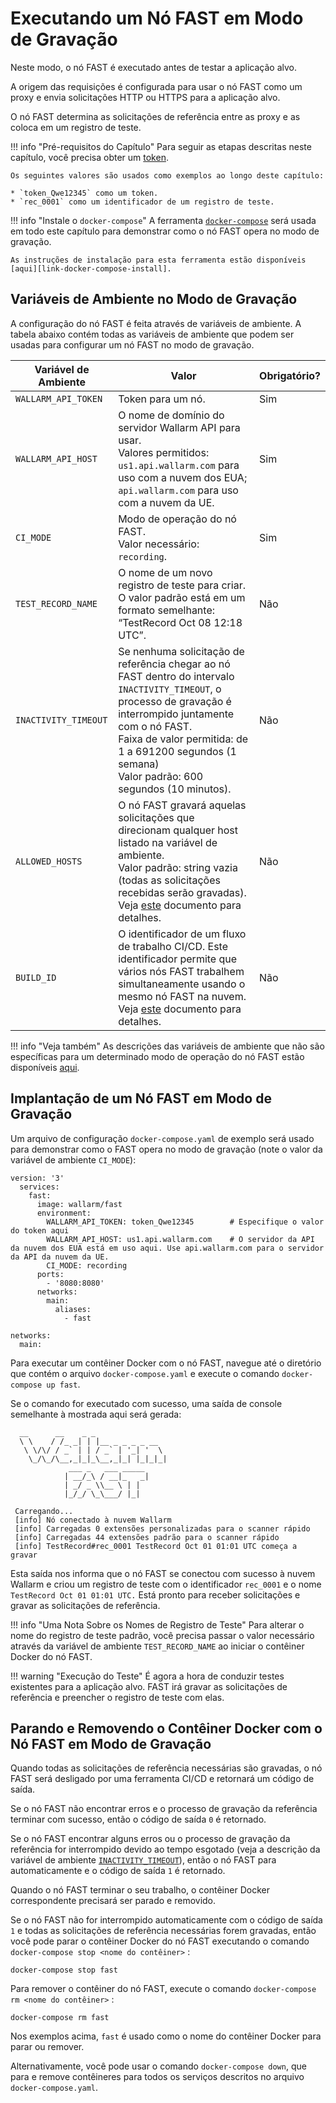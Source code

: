 [doc-allowed-hosts]:                ../operations/env-variables.md#limiting-the-number-of-requests-to-be-recorded
[doc-get-token]:                    prerequisites.md#anchor-token
[doc-concurrent-pipelines]:         ci-mode-concurrent-pipelines.md
[doc-env-variables]:                ../operations/env-variables.md

[anchor-recording-variables]:       #environment-variables-in-recording-mode

[link-docker-compose]:              https://docs.docker.com/compose/
[link-docker-compose-install]:      https://docs.docker.com/compose/install/

# Executando um Nó FAST em Modo de Gravação

Neste modo, o nó FAST é executado antes de testar a aplicação alvo.

A origem das requisições é configurada para usar o nó FAST como um proxy e envia solicitações HTTP ou HTTPS para a aplicação alvo.

O nó FAST determina as solicitações de referência entre as proxy e as coloca em um registro de teste.

!!! info "Pré-requisitos do Capítulo"
    Para seguir as etapas descritas neste capítulo, você precisa obter um [token][doc-get-token].
    
    Os seguintes valores são usados como exemplos ao longo deste capítulo:

    * `token_Qwe12345` como um token.
    * `rec_0001` como um identificador de um registro de teste.

!!! info "Instale o `docker-compose`"
    A ferramenta [`docker-compose`][link-docker-compose] será usada em todo este capítulo para demonstrar como o nó FAST opera no modo de gravação.
    
    As instruções de instalação para esta ferramenta estão disponíveis [aqui][link-docker-compose-install].

## Variáveis de Ambiente no Modo de Gravação

A configuração do nó FAST é feita através de variáveis de ambiente. A tabela abaixo contém todas as variáveis de ambiente que podem ser usadas para configurar um nó FAST no modo de gravação.

| Variável de Ambiente   | Valor  | Obrigatório? |
|--------------------	| --------	| -----------	|
| `WALLARM_API_TOKEN`  	| Token para um nó. | Sim |
| `WALLARM_API_HOST`   	| O nome de domínio do servidor Wallarm API para usar. <br>Valores permitidos: <br>`us1.api.wallarm.com` para uso com a nuvem dos EUA; <br>`api.wallarm.com` para uso com a nuvem da UE.| Sim |
| `CI_MODE`            	| Modo de operação do nó FAST. <br>Valor necessário: `recording`. | Sim |
| `TEST_RECORD_NAME`   	| O nome de um novo registro de teste para criar. <br>O valor padrão está em um formato semelhante: “TestRecord Oct 08 12:18 UTC”. | Não |
| `INACTIVITY_TIMEOUT` 	| Se nenhuma solicitação de referência chegar ao nó FAST dentro do intervalo `INACTIVITY_TIMEOUT`, o processo de gravação é interrompido juntamente com o nó FAST. <br>Faixa de valor permitida: de 1 a 691200 segundos (1 semana) <br>Valor padrão: 600 segundos (10 minutos). | Não |
| `ALLOWED_HOSTS`       | O nó FAST gravará aquelas solicitações que direcionam qualquer host listado na variável de ambiente. <br>Valor padrão: string vazia (todas as solicitações recebidas serão gravadas). Veja [este][doc-allowed-hosts] documento para detalhes.| Não |
| `BUILD_ID`            | O identificador de um fluxo de trabalho CI/CD. Este identificador permite que vários nós FAST trabalhem simultaneamente usando o mesmo nó FAST na nuvem. Veja [este][doc-concurrent-pipelines] documento para detalhes.| Não |

!!! info "Veja também"
    As descrições das variáveis de ambiente que não são específicas para um determinado modo de operação do nó FAST estão disponíveis [aqui][doc-env-variables].

## Implantação de um Nó FAST em Modo de Gravação

Um arquivo de configuração `docker-compose.yaml` de exemplo será usado para demonstrar como o FAST opera no modo de gravação (note o valor da variável de ambiente `CI_MODE`):

```
version: '3'
  services:
    fast:                                        
      image: wallarm/fast
      environment:
        WALLARM_API_TOKEN: token_Qwe12345        # Especifique o valor do token aqui
        WALLARM_API_HOST: us1.api.wallarm.com    # O servidor da API da nuvem dos EUA está em uso aqui. Use api.wallarm.com para o servidor da API da nuvem da UE.
        CI_MODE: recording
      ports:
        - '8080:8080'                              
      networks:
        main:
          aliases:
            - fast

networks:
  main:
```

Para executar um contêiner Docker com o nó FAST, navegue até o diretório que contém o arquivo `docker-compose.yaml` e execute o comando `docker-compose up fast`.

Se o comando for executado com sucesso, uma saída de console semelhante à mostrada aqui será gerada:

```
  __      __    _ _
  \ \    / /_ _| | |__ _ _ _ _ __
   \ \/\/ / _` | | / _` | '_| '  \
    \_/\_/\__,_|_|_\__,_|_| |_|_|_|
             ___ _   ___ _____
            | __/_\ / __|_   _|
            | _/ _ \\__ \ | |
            |_/_/ \_\___/ |_|
 
 Carregando...
 [info] Nó conectado à nuvem Wallarm
 [info] Carregadas 0 extensões personalizadas para o scanner rápido
 [info] Carregadas 44 extensões padrão para o scanner rápido
 [info] TestRecord#rec_0001 TestRecord Oct 01 01:01 UTC começa a gravar

```

Esta saída nos informa que o nó FAST se conectou com sucesso à nuvem Wallarm e criou um registro de teste com o identificador `rec_0001` e o nome `TestRecord Oct 01 01:01 UTC.` Está pronto para receber solicitações e gravar as solicitações de referência.

!!! info "Uma Nota Sobre os Nomes de Registro de Teste"
    Para alterar o nome do registro de teste padrão, você precisa passar o valor necessário através da variável de ambiente `TEST_RECORD_NAME` ao iniciar o contêiner Docker do nó FAST.

!!! warning "Execução do Teste"
    É agora a hora de conduzir testes existentes para a aplicação alvo. FAST irá gravar as solicitações de referência e preencher o registro de teste com elas.

## Parando e Removendo o Contêiner Docker com o Nó FAST em Modo de Gravação

Quando todas as solicitações de referência necessárias são gravadas, o nó FAST será desligado por uma ferramenta CI/CD e retornará um código de saída.

Se o nó FAST não encontrar erros e o processo de gravação da referência terminar com sucesso, então o código de saída `0` é retornado.

Se o nó FAST encontrar alguns erros ou o processo de gravação da referência for interrompido devido ao tempo esgotado (veja a descrição da variável de ambiente [`INACTIVITY_TIMEOUT`][anchor-recording-variables]), então o nó FAST para automaticamente e o código de saída `1` é retornado.

Quando o nó FAST terminar o seu trabalho, o contêiner Docker correspondente precisará ser parado e removido.

Se o nó FAST não for interrompido automaticamente com o código de saída `1` e todas as solicitações de referência necessárias forem gravadas, então você pode parar o contêiner Docker do nó FAST executando o comando `docker-compose stop <nome do contêiner>` :

```
docker-compose stop fast
```

Para remover o contêiner do nó FAST, execute o comando `docker-compose rm <nome do contêiner>` :

```
docker-compose rm fast
```

Nos exemplos acima, `fast` é usado como o nome do contêiner Docker para parar ou remover.

Alternativamente, você pode usar o comando `docker-compose down`, que para e remove contêineres para todos os serviços descritos no arquivo `docker-compose.yaml`.